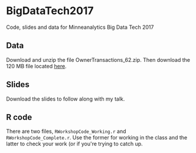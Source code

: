 # BigDataTech2017
Code, slides and data for Minneanalytics Big Data Tech 2017

## Data
Download and unzip the file OwnerTransactions_62.zip. Then download the 120 MB file located [here](https://www.dropbox.com/s/tw0rlmx1od1wi26/20170530_transaction_files.zip?dl=0). 

## Slides
Download the slides to follow along with my talk.

## R code
There are two files, `RWorkshopCode_Working.r` and `RWorkshopCode_Complete.r`. Use the former for working
in the class and the latter to check your work (or if you're trying to catch up. 
